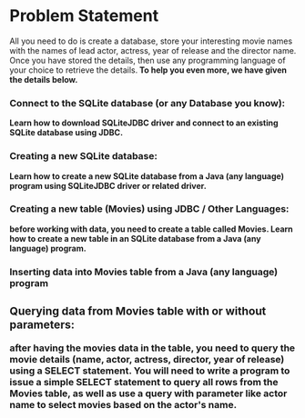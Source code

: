 # Problem Statement
All you need to do is create a database, store your interesting movie names with the names of lead actor, actress, year of release and the director name. Once you have stored the details, then use any programming language of your choice to retrieve the details.<b>
To help you even more, we have given the details below. <b>
<h3> Connect to the SQLite database (or any Database you know):</h3> Learn how to download SQLiteJDBC driver and connect to an existing SQLite database using JDBC.<b><h3>Creating a new SQLite database:</h3> Learn how to create a new SQLite database from a Java (any language) program using SQLiteJDBC driver or related driver.<b><h3>Creating a new table (Movies) using JDBC / Other Languages:</h3> before working with data, you need to create a table called Movies. Learn how to create a new table in an SQLite database from a Java (any language) program.<b><h3>Inserting data into Movies table from a Java (any language) program<b><h3>Querying data from Movies table with or without parameters:</h3> <p> after having the movies data in the table, you need to query the movie details (name, actor, actress, director, year of release) using a SELECT statement. You will need to write a program to issue a simple SELECT statement to query all rows from the Movies table, as well as use a query with parameter like actor name to select movies based on the actor's name.</p>
